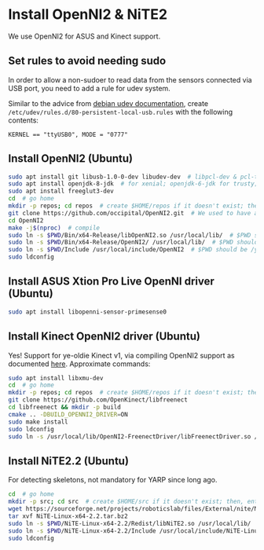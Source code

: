 # Install OpenNI2 & NiTE2

We use OpenNI2 for ASUS and Kinect support.

## Set rules to avoid needing sudo

In order to allow a non-sudoer to read data from the sensors connected via USB port, you need to add a rule for udev system. 

Similar to the advice from [debian udev documentation](https://wiki.debian.org/udev), create `/etc/udev/rules.d/80-persistent-local-usb.rules` with the following contents:
```
KERNEL == "ttyUSB0", MODE = "0777"
```
## Install OpenNI2 (Ubuntu)

```bash
sudo apt install git libusb-1.0-0-dev libudev-dev  # libpcl-dev & pcl-tools instead of libpcl-all-dev as of Dic/2015
sudo apt install openjdk-8-jdk  # for xenial; openjdk-6-jdk for trusty; if not using other java version.
sudo apt install freeglut3-dev
cd  # go home
mkdir -p repos; cd repos  # create $HOME/repos if it doesn't exist; then, enter it
git clone https://github.com/occipital/OpenNI2.git  # We used to have a fork off 6857677beee08e264fc5aeecb1adf647a7d616ab with working copy of Xtion Pro Live OpenNI2 driver.
cd OpenNI2
make -j$(nproc)  # compile
sudo ln -s $PWD/Bin/x64-Release/libOpenNI2.so /usr/local/lib/  # $PWD should be /yourPathTo/OpenNI2
sudo ln -s $PWD/Bin/x64-Release/OpenNI2/ /usr/local/lib/  # $PWD should be /yourPathTo/OpenNI2
sudo ln -s $PWD/Include /usr/local/include/OpenNI2  # $PWD should be /yourPathTo/OpenNI2
sudo ldconfig
```

## Install ASUS Xtion Pro Live OpenNI driver (Ubuntu)

```bash
sudo apt install libopenni-sensor-primesense0 
```

## Install Kinect OpenNI2 driver (Ubuntu)

Yes! Support for ye-oldie Kinect v1, via compiling OpenNI2 support as documented [here](https://github.com/OpenKinect/libfreenect/tree/master/OpenNI2-FreenectDriver). Approximate commands:

```bash
sudo apt install libxmu-dev
cd  # go home
mkdir -p repos; cd repos  # create $HOME/repos if it doesn't exist; then, enter it
git clone https://github.com/OpenKinect/libfreenect
cd libfreenect && mkdir -p build
cmake .. -DBUILD_OPENNI2_DRIVER=ON
sudo make install
sudo ldconfig
sudo ln -s /usr/local/lib/OpenNI2-FreenectDriver/libFreenectDriver.so /usr/local/lib/OpenNI2/Drivers
```

## Install NiTE2.2 (Ubuntu)

For detecting skeletons, not mandatory for YARP since long ago.

```bash
cd  # go home
mkdir -p src; cd src  # create $HOME/src if it doesn't exist; then, enter it
wget https://sourceforge.net/projects/roboticslab/files/External/nite/NiTE-Linux-x64-2.2.tar.bz2
tar xvf NiTE-Linux-x64-2.2.tar.bz2
sudo ln -s $PWD/NiTE-Linux-x64-2.2/Redist/libNiTE2.so /usr/local/lib/  # $PWD should be /yourPathTo/NiTE-Linux-x64-2.2/..
sudo ln -s $PWD/NiTE-Linux-x64-2.2/Include /usr/local/include/NiTE-Linux-x64-2.2  # $PWD should be /yourPathTo/NiTE-Linux-x64-2.2/..
sudo ldconfig
```
